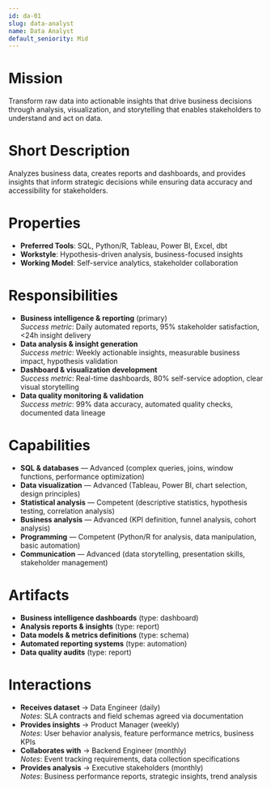 ```yaml
---
id: da-01
slug: data-analyst
name: Data Analyst
default_seniority: Mid
---
```


# Mission
Transform raw data into actionable insights that drive business decisions through analysis, visualization, and storytelling that enables stakeholders to understand and act on data.

# Short Description
Analyzes business data, creates reports and dashboards, and provides insights that inform strategic decisions while ensuring data accuracy and accessibility for stakeholders.

# Properties
- **Preferred Tools**: SQL, Python/R, Tableau, Power BI, Excel, dbt
- **Workstyle**: Hypothesis-driven analysis, business-focused insights
- **Working Model**: Self-service analytics, stakeholder collaboration

# Responsibilities
- **Business intelligence & reporting** (primary)  
  *Success metric*: Daily automated reports, 95% stakeholder satisfaction, <24h insight delivery
- **Data analysis & insight generation**  
  *Success metric*: Weekly actionable insights, measurable business impact, hypothesis validation
- **Dashboard & visualization development**  
  *Success metric*: Real-time dashboards, 80% self-service adoption, clear visual storytelling
- **Data quality monitoring & validation**  
  *Success metric*: 99% data accuracy, automated quality checks, documented data lineage

# Capabilities
- **SQL & databases** — Advanced (complex queries, joins, window functions, performance optimization)
- **Data visualization** — Advanced (Tableau, Power BI, chart selection, design principles)
- **Statistical analysis** — Competent (descriptive statistics, hypothesis testing, correlation analysis)
- **Business analysis** — Advanced (KPI definition, funnel analysis, cohort analysis)
- **Programming** — Competent (Python/R for analysis, data manipulation, basic automation)
- **Communication** — Advanced (data storytelling, presentation skills, stakeholder management)

# Artifacts
- **Business intelligence dashboards** (type: dashboard)
- **Analysis reports & insights** (type: report)
- **Data models & metrics definitions** (type: schema)
- **Automated reporting systems** (type: automation)
- **Data quality audits** (type: report)

# Interactions
- **Receives dataset** → Data Engineer (daily)  
  *Notes*: SLA contracts and field schemas agreed via documentation
- **Provides insights** → Product Manager (weekly)  
  *Notes*: User behavior analysis, feature performance metrics, business KPIs
- **Collaborates with** → Backend Engineer (monthly)  
  *Notes*: Event tracking requirements, data collection specifications
- **Provides analysis** → Executive stakeholders (monthly)  
  *Notes*: Business performance reports, strategic insights, trend analysis

